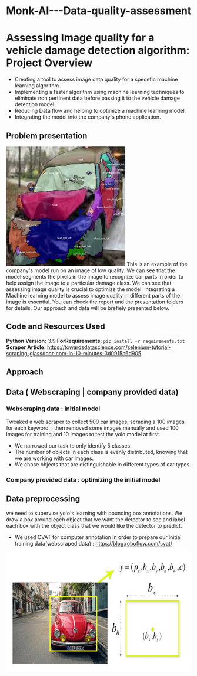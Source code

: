 # Monk-AI---Data-quality-assessment
# Assessing Image quality for a vehicle damage detection algorithm: Project Overview 
* Creating a tool to assess image data quality for a specefic machine learning algorithm.
* Implementing a faster algorithm using machine learning techniques to eliminate non pertinent data before passing it to the vehicle damage detection model.
* Reducing Data flow and helping to optimize a machine learning model. 
* Integrating the model into the company's phone application. 

## Problem presentation
<img src = 'https://github.com/aymanemoataz/Monk-AI---Data-quality-assessment/blob/master/Yolo_Vehicle_Parts_Detection/00e3f8e41c.parts.jpeg' width="324" height="324">
This is an example of the company's model run on an image of low quality. We can see that the model segments the pixels in the image to recognize car parts in order to help assign the image to a particular damage class. We can see that assessing image quality is crucial to optimize the model. Integrating a Machine learning model to assess image quality in different parts of the image is essential. You can check the report and the presentation folders for details. Our approach and data will be brefiely presented below.

## Code and Resources Used 
**Python Version:** 3.9 
**ForRequirements:**  ```pip install -r requirements.txt```   
**Scraper Article:** https://towardsdatascience.com/selenium-tutorial-scraping-glassdoor-com-in-10-minutes-3d0915c6d905  


## Approach

## Data ( Webscraping | company provided data)

### Webscraping data : initial model

Tweaked a web scraper to collect 500 car images, scraping a 100 images for each keyword. I then removed some images manually and used 100 images for training and 10 images to test the yolo model at first.

* We narrowed our task to only identify 5 classes.
* The number of objects in each class is evenly distributed, knowing that we are working with car images.
* We chose objects that are distinguishable in different types of car types.

### Company provided data : optimizing the initial model

## Data preprocessing
we need to supervise yolo's learning with bounding box annotations. We draw a box around each object that we want the detector to see and label each box with the object class that we would like the detector to predict.
* We used CVAT for computer annotation in order to prepare our initial training data(webscraped data) :  https://blog.roboflow.com/cvat/

<img src = 'https://github.com/aymanemoataz/Monk-AI---Data-quality-assessment/blob/master/readme_images/datapreprocessing.png' width="524" height="324">
